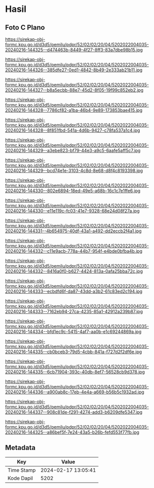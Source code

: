 # Hasil

## Foto C Plano

https://sirekap-obj-formc.kpu.go.id/d3d5/pemilu/pdpr/52/02/02/20/04/5202022004035-20240216-144325--d474463b-8449-4f27-8ff3-83a7dbe98b15.jpg

https://sirekap-obj-formc.kpu.go.id/d3d5/pemilu/pdpr/52/02/02/20/04/5202022004035-20240216-144326--385dfe27-0ed1-4842-8b49-2e333ab21b11.jpg

https://sirekap-obj-formc.kpu.go.id/d3d5/pemilu/pdpr/52/02/02/20/04/5202022004035-20240216-144327--b8a5ecbb-88e7-45d2-8f05-19f99c852eb2.jpg

https://sirekap-obj-formc.kpu.go.id/d3d5/pemilu/pdpr/52/02/02/20/04/5202022004035-20240216-144328--7786cf82-a1ba-46b4-9e89-173853bae415.jpg

https://sirekap-obj-formc.kpu.go.id/d3d5/pemilu/pdpr/52/02/02/20/04/5202022004035-20240216-144328--8f851fbd-541a-4d6b-9427-c78fa537a1c4.jpg

https://sirekap-obj-formc.kpu.go.id/d3d5/pemilu/pdpr/52/02/02/20/04/5202022004035-20240216-144329--a3ebe823-bf79-44e3-a9c5-6aafe5aff5c7.jpg

https://sirekap-obj-formc.kpu.go.id/d3d5/pemilu/pdpr/52/02/02/20/04/5202022004035-20240216-144329--bcd74e1e-3103-4c8d-8e68-d8f4c8193398.jpg

https://sirekap-obj-formc.kpu.go.id/d3d5/pemilu/pdpr/52/02/02/20/04/5202022004035-20240216-144330--802e6894-18ed-49e5-a68b-16c1c7e1ffe6.jpg

https://sirekap-obj-formc.kpu.go.id/d3d5/pemilu/pdpr/52/02/02/20/04/5202022004035-20240216-144330--e11e119c-fc03-41e7-9328-68e24d08f27a.jpg

https://sirekap-obj-formc.kpu.go.id/d3d5/pemilu/pdpr/52/02/02/20/04/5202022004035-20240216-144331--4b654975-40df-43a1-a492-dd2eccb2f4a1.jpg

https://sirekap-obj-formc.kpu.go.id/d3d5/pemilu/pdpr/52/02/02/20/04/5202022004035-20240216-144332--c11e9acb-778a-44b7-954f-e4bde0bfba4b.jpg

https://sirekap-obj-formc.kpu.go.id/d3d5/pemilu/pdpr/52/02/02/20/04/5202022004035-20240216-144332--8416a0f0-b627-4424-813a-0afa25bba72c.jpg

https://sirekap-obj-formc.kpu.go.id/d3d5/pemilu/pdpr/52/02/02/20/04/5202022004035-20240216-144333--ecbdfd6f-da87-43dd-a3b2-61c83ed2c194.jpg

https://sirekap-obj-formc.kpu.go.id/d3d5/pemilu/pdpr/52/02/02/20/04/5202022004035-20240216-144333--7162eb94-27ca-4235-85a1-42912a239b87.jpg

https://sirekap-obj-formc.kpu.go.id/d3d5/pemilu/pdpr/52/02/02/20/04/5202022004035-20240216-144334--bfd1ec9c-5415-4af7-aa0b-e1c69244869a.jpg

https://sirekap-obj-formc.kpu.go.id/d3d5/pemilu/pdpr/52/02/02/20/04/5202022004035-20240216-144335--cb0bceb3-79d5-4cbb-841a-f727d2f2df6e.jpg

https://sirekap-obj-formc.kpu.go.id/d3d5/pemilu/pdpr/52/02/02/20/04/5202022004035-20240216-144335--6cb71904-393c-40db-8ef7-56528cb9d378.jpg

https://sirekap-obj-formc.kpu.go.id/d3d5/pemilu/pdpr/52/02/02/20/04/5202022004035-20240216-144336--a900ab8c-17eb-4e4a-a669-b56b5c1932ad.jpg

https://sirekap-obj-formc.kpu.go.id/d3d5/pemilu/pdpr/52/02/02/20/04/5202022004035-20240216-144337--908c81de-f291-4274-add3-b6209dfe5347.jpg

https://sirekap-obj-formc.kpu.go.id/d3d5/pemilu/pdpr/52/02/02/20/04/5202022004035-20240216-144325--a86bef5f-7e24-43a5-b26b-fefd553f77fb.jpg


## Metadata

| Key        | Value               |
| ---------- | ------------------- |
| Time Stamp | 2024-02-17 13:05:41 |
| Kode Dapil | 5202                |



